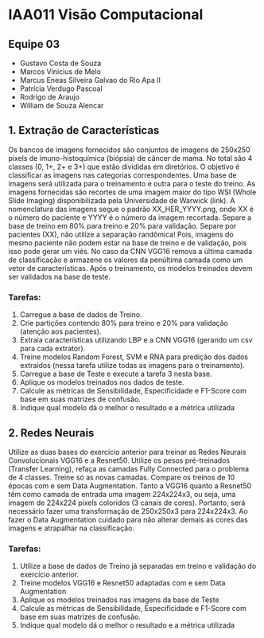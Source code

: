 # IAA011 Visão Computacional

## Equipe 03
-	Gustavo Costa de Souza
-	Marcos Vinicius de Melo
-	Marcus Eneas Silveira Galvao do Rio Apa II
-	Patrícia Verdugo Pascoal
-	Rodrigo de Araujo
-	William de Souza Alencar


## 1. Extração de Características
Os bancos de imagens fornecidos são conjuntos de imagens de 250x250 pixels de imuno-histoquímica (biópsia) de câncer de mama. No total são 4 classes (0, 1+, 2+ e 3+) que estão divididas em diretórios. O objetivo é classificar as imagens nas categorias correspondentes. Uma base de imagens será utilizada para o treinamento e outra para o teste do treino. As imagens fornecidas são recortes de uma imagem maior do tipo WSI (Whole Slide Imaging) disponibilizada pela Universidade de Warwick (link). A nomenclatura das imagens segue o padrão XX_HER_YYYY.png, onde XX é o número do paciente e YYYY é o número da imagem recortada. Separe a base de treino em 80% para treino e 20% para validação. Separe por pacientes (XX), não utilize a separação randômica! Pois, imagens do mesmo paciente não podem estar na base de treino e de validação, pois isso pode gerar um viés. No caso da CNN VGG16 remova a última camada de classificação e armazene os valores da penúltima camada como um vetor de características. Após o treinamento, os modelos treinados devem ser validados na base de teste.

### Tarefas:

1. Carregue a base de dados de Treino.
2. Crie partições contendo 80% para treino e 20% para validação (atenção aos pacientes).
3. Extraia características utilizando LBP e a CNN VGG16 (gerando um csv para cada extrator).
4. Treine modelos Random Forest, SVM e RNA para predição dos dados extraídos (nessa tarefa utilize todas as imagens para o treinamento).
5. Carregue a base de Teste e execute a tarefa 3 nesta base.
6. Aplique os modelos treinados nos dados de teste.
7. Calcule as métricas de Sensibilidade, Especificidade e F1-Score com base em suas matrizes de confusão.
8. Indique qual modelo dá o melhor o resultado e a métrica utilizada

## 2. Redes Neurais
Utilize as duas bases do exercício anterior para treinar as Redes Neurais Convolucionais VGG16 e a Resnet50. Utilize os pesos pré-treinados (Transfer Learning), refaça as camadas Fully Connected para o problema de 4 classes. Treine só as novas camadas. Compare os treinos de 10 épocas com e sem Data Augmentation. Tanto a VGG16 quanto a Resnet50 têm como camada de entrada uma imagem 224x224x3, ou seja, uma imagem de 224x224 pixels coloridos (3 canais de cores). Portanto, será necessário fazer uma transformação de 250x250x3 para 224x224x3. Ao fazer o Data Augmentation cuidado para não alterar demais as cores das imagens e atrapalhar na classificação.

### Tarefas:

1. Utilize a base de dados de Treino já separadas em treino e validação do exercício anterior.
2. Treine modelos VGG16 e Resnet50 adaptadas com e sem Data Augmentation
3. Aplique os modelos treinados nas imagens da base de Teste
4. Calcule as métricas de Sensibilidade, Especificidade e F1-Score com base em suas matrizes de confusão.
5. Indique qual modelo dá o melhor o resultado e a métrica utilizada
